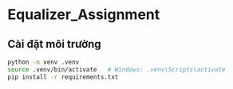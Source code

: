 # Equalizer_Assignment

## Cài đặt môi trường

```bash
python -m venv .venv
source .venv/bin/activate   # Windows: .venv\Scripts\activate
pip install -r requirements.txt
